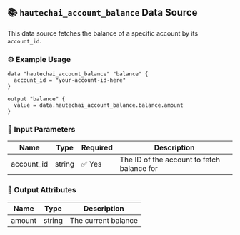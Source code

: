 ## 📚 `hautechai_account_balance` Data Source

This data source fetches the balance of a specific account by its `account_id`.

### ⚙️ Example Usage

```hcl
data "hautechai_account_balance" "balance" {
  account_id = "your-account-id-here"
}

output "balance" {
  value = data.hautechai_account_balance.balance.amount
}
```

### 📅 Input Parameters

| Name        | Type    | Required | Description                    |
|-------------|---------|----------|--------------------------------|
| account_id  | string  | ✅ Yes   | The ID of the account to fetch balance for |

### 📄 Output Attributes

| Name    | Type   | Description         |
|---------|--------|---------------------|
| amount  | string | The current balance |